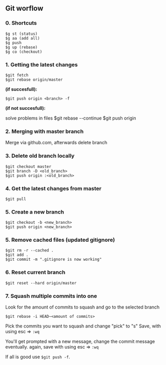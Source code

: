 Git worflow
-----------

### 0. Shortcuts

    $g st (status)
    $g aa (add all)
    $g push
    $g up (rebase)
    $g co (checkout)


### 1. Getting the latest changes

    $git fetch
    $git rebase origin/master

**(if succesfull):**

    $git push origin <branch> -f

**(if not succesfull):**

   solve problems in files
   $git rebase --continue
   $git push origin <branch>

### 2. Merging with master branch

Merge via github.com, afterwards delete branch

### 3. Delete old branch locally

    $git checkout master
    $git branch -D <old_branch>
    $git push origin :<old_branch>

### 4. Get the latest changes from master

    $git pull

### 5. Create a new branch

    $git checkout -b <new_branch>
    $git push origin <new_branch>

### 5. Remove cached files (updated gitignore)

    $git rm -r --cached .
    $git add .
    $git commit -m ".gitignore is now working"

### 6. Reset current branch

    $git reset --hard origin/master

### 7. Squash multiple commits into one

Look for the amount of commits to squash and go to the selected branch

    $git rebase -i HEAD~<amount of commits>

Pick the commits you want to squash and change "pick" to "s"
Save, with using esc => `:wq`

You'll get prompted with a new message, change the commit message eventually.
again, save with using esc => `:wq`

If all is good use `$git push -f`.
